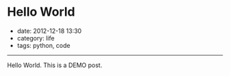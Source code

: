 # Hello World

- date: 2012-12-18 13:30
- category: life 
- tags: python, code 

---------------- 

Hello World. This is a DEMO post.